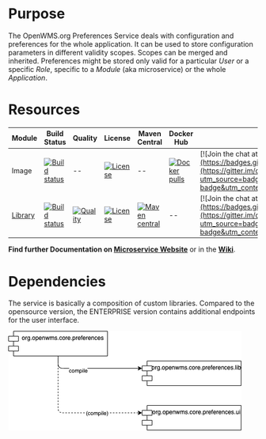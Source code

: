 # Purpose
The OpenWMS.org Preferences Service deals with configuration and preferences for the whole application. It can be used to store
configuration parameters in different validity scopes. Scopes can be merged and inherited. Preferences might be stored only valid for a
particular *User* or a specific *Role*, specific to a *Module* (aka microservice) or the whole *Application*.  

# Resources

| Module      | Build Status                                                                                                                                                                                                                | Quality | License | Maven Central                                                                                                                                                                 | Docker Hub | Chat |
|-------------|-----------------------------------------------------------------------------------------------------------------------------------------------------------------------------------------------------------------------------|---------|---------|-------------------------------------------------------------------------------------------------------------------------------------------------------------------------------|------------|------|
| Image       | [![Build status](https://github.com/openwms/org.openwms.core.preferences/actions/workflows/master-build.yml/badge.svg)](https://github.com/openwms/org.openwms.core.preferences/actions/workflows/master-build.yml)         | --        | [![License](https://img.shields.io/badge/License-Apache%202.0-blue.svg)](LICENSE)       | --                                                                                                                                                                            | [![Docker pulls](https://img.shields.io/docker/pulls/openwms/org.openwms.core.preferences)](https://hub.docker.com/r/openwms/org.openwms.core.preferences)           | [![Join the chat at https://gitter.im/openwms/org.openwms](https://badges.gitter.im/Join%20Chat.svg)](https://gitter.im/openwms/org.openwms?utm_source=badge&utm_medium=badge&utm_campaign=pr-badge&utm_content=badge) |
| [Library](https://github.com/openwms/org.openwms.core.preferences.lib) | [![Build status](https://github.com/openwms/org.openwms.core.preferences.lib/actions/workflows/master-build.yml/badge.svg)](https://github.com/openwms/org.openwms.core.preferences.lib/actions/workflows/master-build.yml) | [![Quality](https://sonarcloud.io/api/project_badges/measure?project=org.openwms:org.openwms.core.preferences.lib&metric=alert_status)](https://sonarcloud.io/dashboard?id=org.openwms:org.openwms.core.preferences.lib) | [![License](https://img.shields.io/badge/License-Apache%202.0-blue.svg)](LICENSE) | [![Maven central](https://img.shields.io/maven-central/v/org.openwms/org.openwms.core.preferences.lib)](https://search.maven.org/search?q=a:org.openwms.core.preferences.lib) | --           | [![Join the chat at https://gitter.im/openwms/org.openwms](https://badges.gitter.im/Join%20Chat.svg)](https://gitter.im/openwms/org.openwms?utm_source=badge&utm_medium=badge&utm_campaign=pr-badge&utm_content=badge) |

**Find further Documentation on [Microservice Website](https://openwms.github.io/org.openwms.core.preferences)** or in the **[Wiki](https://wiki.openwms.cloud/projects/core-preferences-service)**.

# Dependencies
The service is basically a composition of custom libraries. Compared to the opensource version, the ENTERPRISE version contains additional
endpoints for the user interface.

![mavendeps](./src/site/resources/images/maven-deps.drawio.png)
